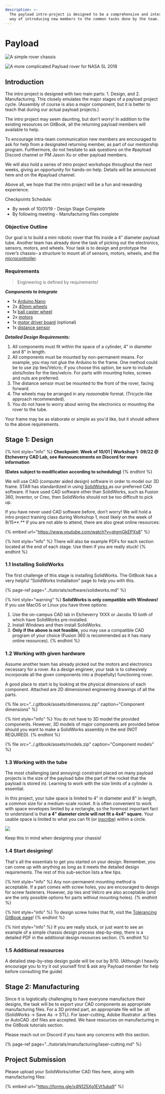 ```yaml
---
description: >-
  The payload intro-project is designed to be a comprehensive and interesting
  way of introducing new members to the common tasks done by the team.
---
```


# Payload

![A simple rover chassis](../.gitbook/assets/simple_chassis.png)

![A more complicated Payload rover for NASA SL 2018](../.gitbook/assets/picture2.png)

## Introduction

The intro project is designed with two main parts: 1. Design, and 2. Manufacturing. This closely emulates the major stages of a payload project cycle. \(Assembly of course is also a major component, but it is better to teach that during our actual payload projects.\)

The intro project may seem daunting, but don’t worry! In addition to the existing resources on GitBook, all the returning payload members will available to help. 

To encourage intra-team communication new members are encouraged to ask for help from a designated returning member, as part of our mentorship program. Furthermore, do not hesitate to ask questions on the \#payload Discord channel or PM Jason Xu or other payload members. 

We will also hold a series of intro project workshops throughout the next weeks, giving an opportunity for hands-on help. Details will be announced here and on the \#payload channel.

Above all, we hope that the intro project will be a fun and rewarding experience.

Checkpoints Schedule:

* By week of 10/01/19 - Design Stage Complete
* By following meeting - Manufacturing files complete

### Objective Outline

Our goal is to build a mini robotic rover that fits inside a 4” diameter payload tube. Another team has already done the task of picking out the electronics, sensors, motors, and wheels. Your task is to design and prototype the rover’s chassis– a structure to mount all of sensors, motors, wheels, and the [microcontroller](https://electronics.howstuffworks.com/microcontroller1.htm).

### Requirements

> Engineering is defined by requirements!

_**Components to Integrate**_

* 1x [Arduino Nano](https://store.arduino.cc/usa/arduino-nano)
* 2x [40mm wheels](https://www.pololu.com/product/1452/specs)
* 1x [ball caster wheel](https://www.pololu.com/product/952/resources)
* 2x [motors](https://www.pololu.com/product/2367/resources)
* 1x [motor driver board](https://www.pololu.com/product/2130) \(optional\)
* 1x [distance sensor](https://www.pololu.com/product/2474)

_**Detailed Design Requirements:**_

1. All components must fit within the space of a cylinder, 4" in diameter and 8" in length.
2. All components must be mounted by non-permanent means. For example, you may not glue the Arduino to the frame. One method could be to use zip ties/Velcro; if you choose this option, be sure to include slots/holes for the ties/velcro. For parts with mounting holes, screws and nuts are preferred.
3. The distance sensor must be mounted to the front of the rover, facing forward.
4. The wheels may be arranged in any _reasonable_ format. \(Tricycle-like approach recommended\).
5. You do not have to worry about wiring the electronics or mounting the rover to the tube.

Your frame may be as elaborate or simple as you'd like, but it should adhere to the above requirements.

## Stage 1: Design

{% hint style="info" %}
**Checkpoint: Week of 10/01 \| Workshop 1: 09/22 @ Etcheverry CAD Lab, see \#announcements on Discord for more information**

**\(Dates subject to modification according to scheduling\)**
{% endhint %}

We will use CAD \(computer aided design\) software in order to model our 3D frame. STAR has standardized in using [SolidWorks ](www.solidworks.com)as our preferred CAD software. If have used CAD software other than SolidWorks, such as Fusion 360, Inventor, or Creo, then SolidWorks should not be too difficult to pick up. 

If you have never used CAD software before, don’t worry! We will hold a intro project training class during Workshop 1, most likely on the week of 9/15**.** If you are not able to attend, there are also great online resources:

{% embed url="https://www.youtube.com/watch?v=qtgmGkEPXs8" %}

{% hint style="info" %}
There will also be example PDFs for each section located at the end of each stage. Use them if you are really stuck!
{% endhint %}

### 1.1 Installing SolidWorks

The first challenge of this stage is installing SolidWorks. The GitBook has a very helpful “SolidWorks Installation” page to help you with this.

{% page-ref page="../tutorials/software/solidworks.md" %}

{% hint style="warning" %}
**SolidWorks is only compatible with Windows!** If you use MacOS or Linux you have three options: 

1. Use the on-campus CAD lab in Etcheverry 1XXX or Jacobs 10 both of which have SolidWorks pre-installed.
2. Install Windows and then install SolidWorks.
3. **Only if the above is not feasible,** you may use a compatible CAD program of your choice \(Fusion 360 is recommended as it has many online resources\).
{% endhint %}

### 1.2 Working with given hardware

Assume another team has already picked out the motors and electronics necessary for a rover. As a design engineer, your task is to cohesively incorporate all the given components into a \(hopefully\) functioning rover.

A good place to start is by looking at the physical dimensions of each component. Attached are 2D dimensioned engineering drawings of all the parts.

{% file src="../.gitbook/assets/dimensions.zip" caption="Component dimensions" %}

{% hint style="info" %}
You do not have to 3D model the provided components. However, 3D models of major components are provided below should you want to make a SolidWorks assembly in the end \(NOT REQUIRED\).
{% endhint %}

{% file src="../.gitbook/assets/models.zip" caption="Component models" %}

### 1.3 Working with the tube

The most challenging \(and annoying\) constraint placed on many payload projects is the size of the payload tube \(the part of the rocket that the payload is stored in\). Learning to work with the size limits of a cylinder is essential. 

In this project, your tube space is limited to 4" in diameter and 8" in length, a common size for a medium-scale rocket. It is often convenient to work with space envelopes limited by a rectangle, so the foremost important fact to understand is that **a 4" diameter circle will not fit a 4x4" square.** Your usable space is limited to what you can fit \(or [inscribe](http://www.moomoomath.com/inscribed-polygon.html)\) within a circle.

![](../.gitbook/assets/annotation-2019-07-08-185531.png)

Keep this in mind when designing your chassis!

### 1.4 Start designing!

That's all the essentials to get you started on your design. Remember, you can come up with anything as long as it meets the detailed design requirements. The rest of this sub-section lists a few tips.

{% hint style="info" %}
Any non-permanent mounting method is acceptable. If a part comes with screw holes, you are encouraged to design for screw fasteners. However, zip ties and Velcro are also acceptable \(and are the only possible options for parts without mounting holes\). 
{% endhint %}

{% hint style="info" %}
To design screw holes that fit, visit the [Tolerancing GitBook page](../tutorials/manufacturing/tolerancing.md)! 
{% endhint %}

{% hint style="info" %}
If you are really stuck, or just want to see an example of a simple chassis design process step-by-step, there is a detailed PDF in the additional design resources section.
{% endhint %}

### 1.5 Additional resources

A detailed step-by-step design guide will be out by 9/10. \(Although I heavily encourage you to try it out yourself first & ask any Payload member for help before consulting the guide\)

## Stage 2: Manufacturing

Since it is logistically challenging to have everyone manufacture their designs, the task will be to export your CAD components as appropriate manufacturing files. For a 3D printed part, an appropriate file will be .stl \(SolidWorks -&gt; Save As -&gt; STL\). For laser-cutting, Adobe Illustrator .ai files or AutoCAD .dxf files are accepted. We have resources on manufacturing in the GitBook tutorials section.

Please reach out on Discord if you have any concerns with this section.

{% page-ref page="../tutorials/manufacturing/laser-cutting.md" %}

## Project Submission

Please upload your SolidWorks/other CAD files here, along with manufacturing files:

{% embed url="https://forms.gle/x4N125Xg1EVt1uba9" %}



